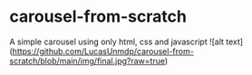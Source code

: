 # carousel-from-scratch
A simple carousel using only html, css and javascript
![alt text] (https://github.com/LucasUnmdp/carousel-from-scratch/blob/main/img/final.jpg?raw=true)
